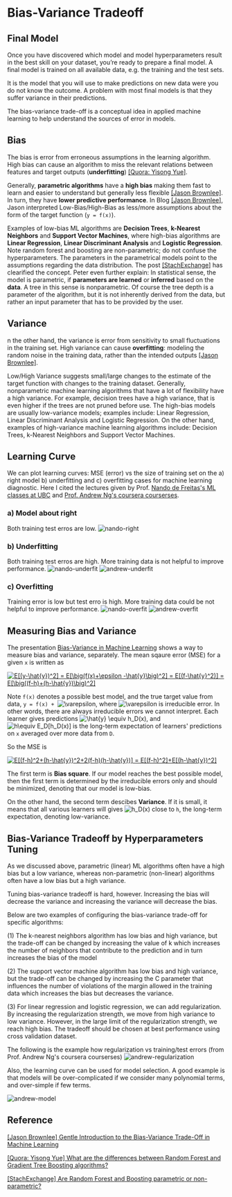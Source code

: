 # Bias-Variance Tradeoff


## Final Model

Once you have discovered which model and model hyperparameters result in the best skill on your dataset, you’re ready to prepare a final model.
A final model is trained on all available data, e.g. the training and the test sets.

It is the model that you will use to make predictions on new data were you do not know the outcome. A problem with most final models is that they suffer variance in their predictions.

The bias-variance trade-off is a conceptual idea in applied machine learning to help understand the sources of error in models.


## Bias 

The bias is error from erroneous assumptions in the learning algorithm. High bias can cause an algorithm to miss the relevant relations between features and target outputs (**underfitting**) [[Quora: Yisong Yue]][What are the differences between Random Forest and Gradient Tree Boosting algorithms?].

Generally, **parametric algorithms** have a **high bias** making them fast to learn and easier to understand but generally less flexible [[Jason Brownlee]][Gentle Introduction to the Bias-Variance Trade-Off in Machine Learning]. In turn, they have **lower predictive performance**. In Blog [[Jason Brownlee]][Gentle Introduction to the Bias-Variance Trade-Off in Machine Learning], Jason interpreted Low-Bias/High-Bias as less/more assumptions about the form of the target function (`y = f(x)`). 

Examples of low-bias ML algorithms are **Decision Trees**, **k-Nearest Neighbors** and **Support Vector Machines**, where high-bias algorithms are **Linear Regression**, **Linear Discriminant Analysis** and **Logistic Regression**. Note random forest and boosting are non-parametric; do not confuse the hyperparameters. The parameters in the parametrical models point to the assumptions regarding the data distribution. The post [[StachExchange]][Are Random Forest and Boosting parametric or non-parametric?] has clearified the concept. Peter even further explain: In statistical sense, the model is parametric, if **parameters are learned** or **inferred** based on the **data**. A tree in this sense is nonparametric. Of course the tree depth is a parameter of the algorithm, but it is not inherently derived from the data, but rather an input parameter that has to be provided by the user.



## Variance

n the other hand, the variance is error from sensitivity to small fluctuations in the training set. High variance can cause **overfitting**: modeling the random noise in the training data, rather than the intended outputs [[Jason Brownlee]][Gentle Introduction to the Bias-Variance Trade-Off in Machine Learning]. 

Low/High Variance suggests small/large changes to the estimate of the target function with changes to the training dataset.
Generally, nonparametric machine learning algorithms that have a lot of flexibility have a high variance. For example, decision trees have a high variance, that is even higher if the trees are not pruned before use. The high-bias models are usually low-variance models; examples include: Linear Regression, Linear Discriminant Analysis and Logistic Regression. On the other hand, examples of high-variance machine learning algorithms include: Decision Trees, k-Nearest Neighbors and Support Vector Machines.


## Learning Curve

We can plot learning curves: MSE (error) vs the size of training set on the a) right model b) underfitting and c) overfitting cases for machine learning diagnostic. Here I cited the lectures given by Prof. [Nando de Freitas's ML classes at UBC](https://www.youtube.com/watch?v=-ouQeu_ywfY&list=PLE6Wd9FR--Ecf_5nCbnSQMHqORpiChfJf&index=19) and [Prof. Andrew Ng's coursera courserses](https://www.youtube.com/watch?v=ISBGFY-gBug&list=PLLssT5z_DsK-h9vYZkQkYNWcItqhlRJLN&index=63). 

### a) Model about right

Both training test erros are low.
![nando-right](images/Nando-right.png)

### b) Underfitting
Both training test erros are high. More training data is not helpful to improve performance. 
![nando-underfit](images/Nando-underfit.png)
![andrew-underfit](images/Andrew-underfit.png)

### c) Overfitting
Training error is low but test erro is high. More training data could be not helpful to improve performance.
![nando-overfit](images/Nando-overfit.png)
![andrew-overfit](images/Andrew-overfit.png)

## Measuring Bias and Variance

   The presentation [Bias-Variance in Machine
Learning](http://www.cs.cmu.edu/~wcohen/10-601/bias-variance.pdf) shows a way to measure bias and variance, separately. The mean sqaure error (MSE) for a given `x` is written as
  
<a href="https://latex.codecogs.com/gif.latex?E[(y-\hat{y})^2]&space;=&space;E[\big(f(x)&plus;\epsilon&space;-\hat{y}\big)^2]&space;=&space;E[(f-\hat{y}^2)]&space;=&space;E[\big((f-h)&plus;(h-\hat{y})\big)^2]" target="_blank"><img src="https://latex.codecogs.com/gif.latex?E[(y-\hat{y})^2]&space;=&space;E[\big(f(x)&plus;\epsilon&space;-\hat{y}\big)^2]&space;=&space;E[(f-\hat{y}^2)]&space;=&space;E[\big((f-h)&plus;(h-\hat{y})\big)^2]" title="E[(y-\hat{y})^2] = E[\big(f(x)+\epsilon -\hat{y}\big)^2] = E[(f-\hat{y}^2)] = E[\big((f-h)+(h-\hat{y})\big)^2]" /></a>

Note `f(x)` denotes a possible best model, and the true target value from data, `y = f(x) + `<img src="https://latex.codecogs.com/gif.latex?\varepsilon" title="\varepsilon" />, where <img src="https://latex.codecogs.com/gif.latex?\varepsilon" title="\varepsilon" /> is irreducible error. In other words, there are always irreducible errors we cannot interpret. Each learner gives predictions <img src="https://latex.codecogs.com/gif.latex?\hat{y}&space;\equiv&space;h_D(x)" title="\hat{y} \equiv h_D(x)" />, and
<img src="https://latex.codecogs.com/gif.latex?h\equiv&space;E_D[h_D(x)]" title="h\equiv E_D[h_D(x)]" /> is the long-term expectation of learners' predictions on `x` averaged over more data from `D`.

So the MSE is

<a href="https://latex.codecogs.com/gif.latex?E[(f-h)^2&plus;(h-\hat{y})^2&plus;2(f-h)(h-\hat{y})]&space;=&space;E[(f-h)^2]&plus;E[(h-\hat{y})^2]" target="_blank"><img src="https://latex.codecogs.com/gif.latex?E[(f-h)^2&plus;(h-\hat{y})^2&plus;2(f-h)(h-\hat{y})]&space;=&space;E[(f-h)^2]&plus;E[(h-\hat{y})^2]" title="E[(f-h)^2+(h-\hat{y})^2+2(f-h)(h-\hat{y})] = E[(f-h)^2]+E[(h-\hat{y})^2]" /></a>

The first term is **Bias square**. If our model reaches the best possible model, then the first term is determined by the irreducible errors only and should be minimized, denoting that our model is low-bias. 

On the other hand, the second term descibes **Variance**. If it is small, it means that all various learners will gives <img src="https://latex.codecogs.com/gif.latex?h_D(x)" title="h_D(x)" /> close to `h`, the long-term expectation, denoting low-variance.



## Bias-Variance Tradeoff by Hyperparameters Tuning

As we discussed above, parametric (linear) ML algorithms often have a high bias but a low variance, whereas
non-parametric (non-linear) algorithms often have a low bias but a high variance.

Tuning bias-variance tradeoff is hard, however. Increasing the bias will decrease the variance and increasing the variance will decrease the bias.


Below are two examples of configuring the bias-variance trade-off for specific algorithms: 

(1) The k-nearest neighbors algorithm has low bias and high variance, but the trade-off can be changed by increasing the value of k which increases the number of neighbors that contribute to the prediction and in turn increases the bias of the model 

(2) The support vector machine algorithm has low bias and high variance, but the trade-off can be changed by increasing the C parameter that influences the number of violations of the margin allowed in the training data which increases the bias but decreases the variance.

(3) For linear regression and logistic regression, we can add regularization. By increasing the regularization strength, we move from high variance to low variance. However, in the large limit of the regularization strength, we reach high bias. The tradeoff should be chosen at best performance using cross validation dataset.

The following is the example how regularization vs training/test errors (from Prof. Andrew Ng's coursera courserses)
![andrew-regularization](images/Andrew-regularization.png)

Also, the learning curve can be used for model selection. A good example is that models will be over-complicated if we consider many polynomial terms, and over-simple if few terms. 

![andrew-model](images/Andrew-model_selection.png)

## Reference




[Gentle Introduction to the Bias-Variance Trade-Off in Machine Learning]: https://machinelearningmastery.com/gentle-introduction-to-the-bias-variance-trade-off-in-machine-learning/
[[Jason Brownlee] Gentle Introduction to the Bias-Variance Trade-Off in Machine Learning](https://machinelearningmastery.com/gentle-introduction-to-the-bias-variance-trade-off-in-machine-learning/)


[What are the differences between Random Forest and Gradient Tree Boosting algorithms?]: https://www.quora.com/What-are-the-differences-between-Random-Forest-and-Gradient-Tree-Boosting-algorithms
[[Quora: Yisong Yue] What are the differences between Random Forest and Gradient Tree Boosting algorithms?](https://www.quora.com/What-are-the-differences-between-Random-Forest-and-Gradient-Tree-Boosting-algorithms)


[Are Random Forest and Boosting parametric or non-parametric?]: https://stats.stackexchange.com/questions/147587/are-random-forest-and-boosting-parametric-or-non-parametric
[[StachExchange] Are Random Forest and Boosting parametric or non-parametric?](https://stats.stackexchange.com/questions/147587/are-random-forest-and-boosting-parametric-or-non-parametric)


